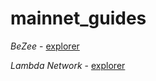 # mainnet_guides
*BeZee* - [explorer](https://explorer.thesilverfox.pro/beezee/staking/bzevaloper1gql0uq5lsx5phh4jghucu8n0x82y5882ypgj9m)


*Lambda Network* - [explorer](https://explorer.nodestake.top/lambda/staking/lambvaloper1xmuhqu8ayffx6jyg6sa3lqv6ldz3v7c2lgxgl7)
